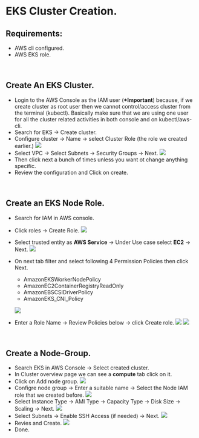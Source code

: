 # EKS Cluster Creation.

## Requirements:

- AWS cli configured.
- AWS EKS role.

<br />

## Create An EKS Cluster.

- Login to the AWS Console as the IAM user (**\*Important**) because, if we create cluster as root user then we cannot control/access cluster from the terminal (kubectl). Basically make sure that we are using one user for all the cluster related activities in both console and on kubectl/aws-cli.
- Search for EKS -> Create cluster.
- Configure cluster -> Name -> select Cluster Role (the role we created earlier.)
  ![](__assets__/Screenshot%20from%202023-04-07%2014-53-06.png)
- Select VPC -> Select Subnets -> Security Groups -> Next.
  ![](__assets__/Screenshot%20from%202023-04-07%2014-53-22.png)
- Then click next a bunch of times unless you want ot change anything specific.
- Review the configuration and Click on create.

<br />

## Create an EKS **Node** Role.

- Search for IAM in AWS console.
- Click roles -> Create Role.
  ![](__assets__/Screenshot%20from%202023-04-11%2012-02-01.png)
- Select trusted entity as **AWS Service** -> Under Use case select **EC2** -> Next.
  ![](__assets__/Screenshot%20from%202023-04-11%2012-02-32.png)
- On next tab filter and select following 4 Permission Policies then click Next.

  - AmazonEKSWorkerNodePolicy
  - AmazonEC2ContainerRegistryReadOnly
  - AmazonEBSCSIDriverPolicy
  - AmazonEKS_CNI_Policy

  ![](__assets__/Screenshot%20from%202023-04-11%2012-06-31.png)

- Enter a Role Name -> Review Policies below -> click Create role.
  ![](__assets__/Screenshot%20from%202023-04-11%2012-07-55.png)
  ![](__assets__/Screenshot%20from%202023-04-11%2012-07-58.png)

<br />

## Create a Node-Group.

- Search EKS in AWS Console -> Select created cluster.
- In Cluster overview page we can see a **compute** tab click on it.
- Click on Add node group.
  ![](__assets__/Screenshot%20from%202023-04-07%2015-03-27.png)
- Configre node group -> Enter a suitable name -> Select the Node IAM role that we created before.
  ![](__assets__/Screenshot%20from%202023-04-07%2015-03-39.png)
- Select Instance Type -> AMI Type -> Capacity Type -> Disk Size -> Scaling -> Next.
  ![](__assets__/Screenshot%20from%202023-04-07%2015-04-02.png)
- Select Subnets -> Enable SSH Access (if needed) -> Next.
  ![](__assets__/Screenshot%20from%202023-04-07%2015-04-46.png)
- Revies and Create.
  ![](__assets__/Screenshot%20from%202023-04-07%2015-07-03.png)
- Done.
